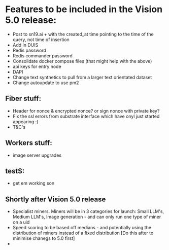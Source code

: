 # Features to be included in the Vision 5.0 release:


- Post to sn19.ai + with the created_at time pointing to the time of the query, not time of insertion
- Add in DUIS
- Redis password
- Redis commander password
- Consolidate docker compose files (that might help with the above)
- api keys for entry node
- DAPI
- Change text synthetics to pull from a larger text orientated dataset
- Change autoupdate to use pm2

## Fiber stuff:
- Header for nonce & encrypted nonce? or sign nonce with private key?
- Fix the ssl errors from substrate interface which have onyl just started appearing :(
- T&C's

## Workers stuff:
- image server upgrades

## testS:
- get em working son

## Shortly after Vision 5.0 release
- Specialist miners. Miners will be in 3 categories for launch: Small LLM's, Medium LLM's, Image generation - and can only run one type of miner on a uid
- Speed scoring to be based off medians - and potentially using the distribution of miners instead of a fixed distribution [Do this after to minimise chanegs to 5.0 first]
- 